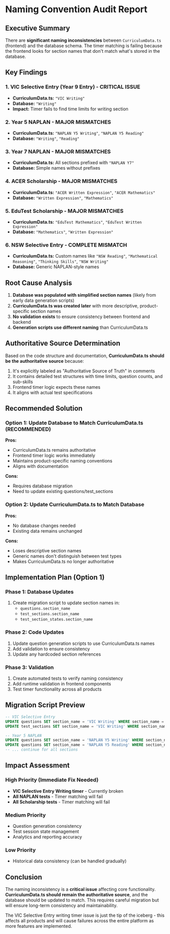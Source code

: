 # Naming Convention Audit Report

## Executive Summary

There are **significant naming inconsistencies** between `CurriculumData.ts` (frontend) and the database schema. The timer matching is failing because the frontend looks for section names that don't match what's stored in the database.

## Key Findings

### 1. VIC Selective Entry (Year 9 Entry) - CRITICAL ISSUE
- **CurriculumData.ts:** `"VIC Writing"`
- **Database:** `"Writing"`
- **Impact:** Timer fails to find time limits for writing section

### 2. Year 5 NAPLAN - MAJOR MISMATCHES
- **CurriculumData.ts:** `"NAPLAN Y5 Writing"`, `"NAPLAN Y5 Reading"`
- **Database:** `"Writing"`, `"Reading"`

### 3. Year 7 NAPLAN - MAJOR MISMATCHES
- **CurriculumData.ts:** All sections prefixed with `"NAPLAN Y7"`
- **Database:** Simple names without prefixes

### 4. ACER Scholarship - MAJOR MISMATCHES
- **CurriculumData.ts:** `"ACER Written Expression"`, `"ACER Mathematics"`
- **Database:** `"Written Expression"`, `"Mathematics"`

### 5. EduTest Scholarship - MAJOR MISMATCHES
- **CurriculumData.ts:** `"EduTest Mathematics"`, `"EduTest Written Expression"`
- **Database:** `"Mathematics"`, `"Written Expression"`

### 6. NSW Selective Entry - COMPLETE MISMATCH
- **CurriculumData.ts:** Custom names like `"NSW Reading"`, `"Mathematical Reasoning"`, `"Thinking Skills"`, `"NSW Writing"`
- **Database:** Generic NAPLAN-style names

## Root Cause Analysis

1. **Database was populated with simplified section names** (likely from early data generation scripts)
2. **CurriculumData.ts was created later** with more descriptive, product-specific section names
3. **No validation exists** to ensure consistency between frontend and backend
4. **Generation scripts use different naming** than CurriculumData.ts

## Authoritative Source Determination

Based on the code structure and documentation, **CurriculumData.ts should be the authoritative source** because:

1. It's explicitly labeled as "Authoritative Source of Truth" in comments
2. It contains detailed test structures with time limits, question counts, and sub-skills
3. Frontend timer logic expects these names
4. It aligns with actual test specifications

## Recommended Solution

### Option 1: Update Database to Match CurriculumData.ts (RECOMMENDED)
**Pros:**
- CurriculumData.ts remains authoritative
- Frontend timer logic works immediately
- Maintains product-specific naming conventions
- Aligns with documentation

**Cons:**
- Requires database migration
- Need to update existing questions/test_sections

### Option 2: Update CurriculumData.ts to Match Database
**Pros:**
- No database changes needed
- Existing data remains unchanged

**Cons:**
- Loses descriptive section names
- Generic names don't distinguish between test types
- Makes CurriculumData.ts no longer authoritative

## Implementation Plan (Option 1)

### Phase 1: Database Updates
1. Create migration script to update section names in:
   - `questions.section_name`
   - `test_sections.section_name`
   - `test_section_states.section_name`

### Phase 2: Code Updates
1. Update question generation scripts to use CurriculumData.ts names
2. Add validation to ensure consistency
3. Update any hardcoded section references

### Phase 3: Validation
1. Create automated tests to verify naming consistency
2. Add runtime validation in frontend components
3. Test timer functionality across all products

## Migration Script Preview

```sql
-- VIC Selective Entry
UPDATE questions SET section_name = 'VIC Writing' WHERE section_name = 'Writing' AND product_type = 'VIC Selective Entry (Year 9 Entry)';
UPDATE test_sections SET section_name = 'VIC Writing' WHERE section_name = 'Writing' AND product_type = 'VIC Selective Entry (Year 9 Entry)';

-- Year 5 NAPLAN
UPDATE questions SET section_name = 'NAPLAN Y5 Writing' WHERE section_name = 'Writing' AND product_type = 'Year 5 NAPLAN';
UPDATE questions SET section_name = 'NAPLAN Y5 Reading' WHERE section_name = 'Reading' AND product_type = 'Year 5 NAPLAN';
-- ... continue for all sections
```

## Impact Assessment

### High Priority (Immediate Fix Needed)
- **VIC Selective Entry Writing timer** - Currently broken
- **All NAPLAN tests** - Timer matching will fail
- **All Scholarship tests** - Timer matching will fail

### Medium Priority
- Question generation consistency
- Test session state management
- Analytics and reporting accuracy

### Low Priority
- Historical data consistency (can be handled gradually)

## Conclusion

The naming inconsistency is a **critical issue** affecting core functionality. **CurriculumData.ts should remain the authoritative source**, and the database should be updated to match. This requires careful migration but will ensure long-term consistency and maintainability.

The VIC Selective Entry writing timer issue is just the tip of the iceberg - this affects all products and will cause failures across the entire platform as more features are implemented.